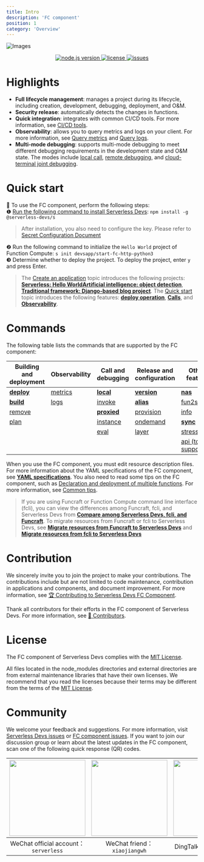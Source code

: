 ```yaml
---
title: Intro
description: 'FC component'
position: 1
category: 'Overview'
---
```


![Images](https://serverless-article-picture.oss-cn-hangzhou.aliyuncs.com/1635756716877_20211101085157044368.png)
<p align="center" class="flex justify-center">
  <a href="https://nodejs.org/en/" class="ml-1">
    <img src="https://img.shields.io/badge/node-%3E%3D%2010.8.0-brightgreen" alt="node.js version">
  </a>
  <a href="https://github.com/devsapp/fc/blob/master/LICENSE" class="ml-1">
    <img src="https://img.shields.io/badge/License-MIT-green" alt="license">
  </a>
  <a href="https://github.com/devsapp/fc/issues" class="ml-1">
    <img src="https://img.shields.io/github/issues/devsapp/fc" alt="issues">
  </a>
  </a>
</p>


# Highlights

- **Full lifecycle management**: manages a project during its lifecycle, including creation, development, debugging, deployment, and O&M.
- **Security release**: automatically detects the changes in functions.
- **Quick integration**: integrates with common CI/CD tools. For more information, see [CI/CD tools](https://github.com/Serverless-Devs/Serverless-Devs/blob/master/docs/en/cicd.md).
- **Observability**: allows you to query metrics and logs on your client. For more information, see [Query metrics](command/metrics.md) and [Query logs](command/logs.md).
- **Multi-mode debugging**: supports multi-mode debugging to meet different debugging requirements in the development state and O&M state. The modes include [local call](command/local.md), [remote debugging](command/invoke.md), and [cloud-terminal joint debugging](command/proxied.md).
# Quick start

🙋 To use the FC component, perform the following steps:    
❶ [Run the following command to install Serverless Devs](https://github.com/Serverless-Devs/Serverless-Devs/blob/master/docs/en/install.md): `npm install -g @serverless-devs/s`  
> After installation, you also need to configure the key. Please refer to [Secret Configuration Document](config.md)

❷ Run the following command to initialize the `Hello World` project of Function Compute: `s init devsapp/start-fc-http-python3`       
❸ Determine whether to deploy the project. To deploy the project, enter `y` and press Enter.     

> The [Create an application](quick_start_application.md) topic introduces the following projects: [**Serverless: Hello World**](quick_start_application.md#serverlesshello-world)[**Artificial intelligence: object detection**](quick_start_application.md#AITarget-Detection), [**Traditional framework: Django-based blog project**](quick_start_application.md#Traditional-framework-based-on-django-blog-project). The [Quick start](quick_start_function.md) topic introduces the following features: [**deploy operation**](quick_start_function.md#deploy-operation), [**Calls**](quick_start_function.md#Invoke), and [**Observability**](quick_start_function.md#Observability). 
 
# Commands

The following table lists the commands that are supported by the FC component:



| Building and deployment            | Observability                    | Call and debugging                   | Release and configuration            | Other feature                                |
| ---------------------------------- | -------------------------------- | ------------------------------------ | ------------------------------------ | -------------------------------------------- |
| [**deploy**](command/deploy.md) | [metrics](command/metrics.md) | [**local**](command/local.md)     | [**version**](command/version.md) | [**nas**](command/nas.md)                 |
| [**build**](command/build.md)   | [logs](command/logs.md)       | [invoke](command/invoke.md)       | [**alias**](command/alias.md)     | [fun2s](command/fun2s.md)                 |
| [remove](command/remove.md)     |                                  | [**proxied**](command/proxied.md) | [provision](command/provision.md) | [info](command/info.md)                   |
| [plan](command/plan.md)         |                                  | [instance](command/instance.md)       | [ondemand](command/ondemand.md)   | [**sync**](command/sync.md)               |
|                                    |                                  | [eval](command/eval.md)           | [layer](command/layer.md)         | [stress](command/stress.md)               |
|                                    |                                  |                                      |                                      | [api   (to be supported)](command/api.md) |


When you use the FC component, you must edit resource description files. For more information about the YAML specifications of the FC component, see [**YAML specifications**](yaml/readme.md). You also need to read some tips on the FC component, such as [Declaration and deployment of multiple functions](tips.md#Declaration-and-deployment-of-multiple-functions). For more information, see [Common tips](tips.md).

> If you are using Funcraft or Function Compute command line interface (fcli), you can view the differences among Funcraft, fcli, and Serverless Devs from [**Compare among Serverless Devs, fcli, and Funcraft**](vs_fun_fcli.md). To migrate resources from Funcraft or fcli to Serverless Devs, see [**Migrate resources from Funcraft to Serverless Devs**](vs_fun_fcli.md#Migrate-resources-from-Funcraft-to-Serverless-Devs) and [**Migrate resources from fcli to Serverless Devs**](vs_fun_fcli.md#Migrate-resources-from-fcli-to-Serverless-Devs) 

# Contribution

We sincerely invite you to join the project to make your contributions. The contributions include but are not limited to code maintenance, contribution in applications and components, and document improvement. For more information, see [🏆 Contributing to Serverless Devs FC Component](../../CONTRIBUTING.md). 

Thank all contributors for their efforts in the FC component of Serverless Devs. For more information, see [👬 Contributors](https://github.com/devsapp/fc/graphs/contributors). 

# License

The FC component of Serverless Devs complies with the [MIT License](../../LICENSE). 

All files located in the node_modules directories and external directories are from external maintenance libraries that have their own licenses. We recommend that you read the licenses because their terms may be different from the terms of the [MIT License](../../LICENSE). 

# Community

We welcome your feedback and suggestions. For more information, visit [Serverless Devs issues](https://github.com/serverless-devs/serverless-devs/issues) or [FC component issues](https://github.com/devsapp/fc/issues). If you want to join our discussion group or learn about the latest updates in the FC component, scan one of the following quick response (QR) codes.

<p align="center">

| <img src="https://serverless-article-picture.oss-cn-hangzhou.aliyuncs.com/1635407298906_20211028074819117230.png" width="200px" > | <img src="https://serverless-article-picture.oss-cn-hangzhou.aliyuncs.com/1635407044136_20211028074404326599.png" width="200px" > | <img src="https://serverless-article-picture.oss-cn-hangzhou.aliyuncs.com/1635407252200_20211028074732517533.png" width="200px" > |
| ------------------------------------------------------------ | ------------------------------------------------------------ | ------------------------------------------------------------ |
| <center>WeChat official account：`serverless`</center>       | <center>WeChat friend：`xiaojiangwh`</center>                | <center>DingTalk Froup：`33947367`</center>                  |

</p>

